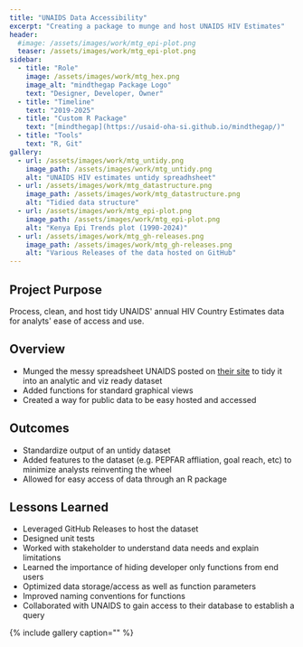 ```yaml
---
title: "UNAIDS Data Accessibility"
excerpt: "Creating a package to munge and host UNAIDS HIV Estimates"
header:
  #image: /assets/images/work/mtg_epi-plot.png
  teaser: /assets/images/work/mtg_epi-plot.png
sidebar:
  - title: "Role"
    image: /assets/images/work/mtg_hex.png
    image_alt: "mindthegap Package Logo"
    text: "Designer, Developer, Owner"
  - title: "Timeline"
    text: "2019-2025"
  - title: "Custom R Package"
    text: "[mindthegap](https://usaid-oha-si.github.io/mindthegap/)"
  - title: "Tools"
    text: "R, Git"
gallery:
  - url: /assets/images/work/mtg_untidy.png
    image_path: /assets/images/work/mtg_untidy.png
    alt: "UNAIDS HIV estimates untidy spreadhsheet"
  - url: /assets/images/work/mtg_datastructure.png
    image_path: /assets/images/work/mtg_datastructure.png
    alt: "Tidied data structure"
  - url: /assets/images/work/mtg_epi-plot.png
    image_path: /assets/images/work/mtg_epi-plot.png
    alt: "Kenya Epi Trends plot (1990-2024)"
  - url: /assets/images/work/mtg_gh-releases.png
    image_path: /assets/images/work/mtg_gh-releases.png
    alt: "Various Releases of the data hosted on GitHub"
---
```


## Project Purpose
 Process, clean, and host tidy UNAIDS' annual HIV Country Estimates data for analyts' ease of access and use.

## Overview

  - Munged the messy spreadsheet UNAIDS posted on [their site](https://aidsinfo.unaids.org/) to tidy it into an analytic and viz ready dataset
  - Added functions for standard graphical views 
  - Created a way for public data to be easy hosted and accessed

## Outcomes
  - Standardize output of an untidy dataset
  - Added features to the dataset (e.g. PEPFAR affliation, goal reach, etc) to minimize analysts reinventing the wheel
  - Allowed for easy access of data through an R package


## Lessons Learned
  - Leveraged GitHub Releases to host the dataset
  - Designed unit tests
  - Worked with stakeholder to understand data needs and explain limitations
  - Learned the importance of hiding developer only functions from end users
  - Optimized data storage/access as well as function parameters
  - Improved naming conventions for functions
  - Collaborated with UNAIDS to gain access to their database to establish a query


{% include gallery caption="" %}